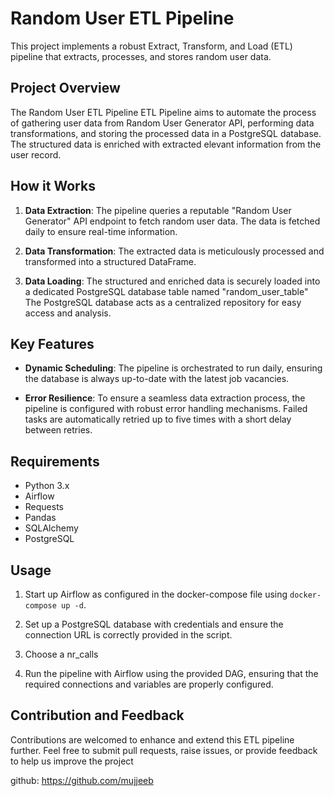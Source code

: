 # Random User ETL Pipeline



This project implements a robust Extract, Transform, and Load (ETL) pipeline that extracts, processes, and stores random user data. 

## Project Overview

The Random User ETL Pipeline ETL Pipeline aims to automate the process of gathering user data from Random User Generator API, performing data transformations, and storing the processed data in a PostgreSQL database. The structured data is enriched with extracted elevant information from the user record.

## How it Works

1. **Data Extraction**: The pipeline queries a reputable "Random User Generator" API endpoint to fetch random user data. The data is fetched daily to ensure real-time information.

2. **Data Transformation**: The extracted data is meticulously processed and transformed into a structured DataFrame. 

3. **Data Loading**: The structured and enriched data is securely loaded into a dedicated PostgreSQL database table named "random_user_table" The PostgreSQL database acts as a centralized repository for easy access and analysis.

## Key Features

- **Dynamic Scheduling**: The pipeline is orchestrated to run daily, ensuring the database is always up-to-date with the latest job vacancies.

- **Error Resilience**: To ensure a seamless data extraction process, the pipeline is configured with robust error handling mechanisms. Failed tasks are automatically retried up to five times with a short delay between retries.


## Requirements

- Python 3.x
- Airflow
- Requests
- Pandas
- SQLAlchemy
- PostgreSQL

## Usage

1. Start up Airflow as configured in the docker-compose file using `docker-compose up -d`.

2. Set up a PostgreSQL database with credentials and ensure the connection URL is correctly provided in the script.

3. Choose a nr_calls

4. Run the pipeline with Airflow using the provided DAG, ensuring that the required connections and variables are properly configured.

## Contribution and Feedback

Contributions are welcomed to enhance and extend this ETL pipeline further. Feel free to submit pull requests, raise issues, or provide feedback to help us improve the project

github: https://github.com/mujjeeb

